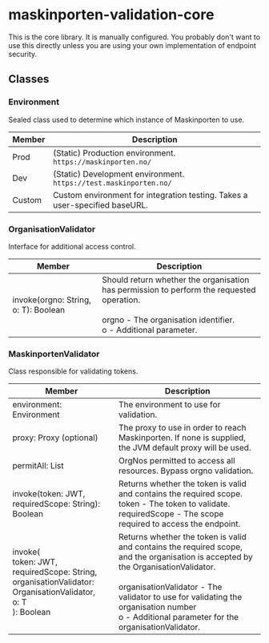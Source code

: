 # maskinporten-validation-core
This is the core library. It is manually configured. You probably don't want to use this directly unless you are using your own implementation of endpoint security.

## Classes

### Environment
Sealed class used to determine which instance of Maskinporten to use.

Member | Description
---|---
Prod | (Static) Production environment. `https://maskinporten.no/`
Dev | (Static) Development environment. `https://test.maskinporten.no/`
Custom | Custom environment for integration testing. Takes a user-specified baseURL.

### OrganisationValidator
Interface for additional access control.

Member | Description
---|---
invoke(orgno: String, o: T): Boolean | Should return whether the organisation has permission to perform the requested operation. <br><br> orgno - The organisation identifier. <br> o - Additional parameter.

### MaskinportenValidator
Class responsible for validating tokens.

Member | Description
---|---
environment: Environment | The environment to use for validation.
proxy: Proxy (optional) | The proxy to use in order to reach Maskinporten. If none is supplied, the JVM default proxy will be used.
permitAll: List<String> | OrgNos permitted to access all resources. Bypass orgno validation.
invoke(token: JWT, requiredScope: String): Boolean | Returns whether the token is valid and contains the required scope. <br> token - The token to validate. <br> requiredScope - The scope required to access the endpoint.
invoke( <br> token: JWT, <br> requiredScope: String, <br> organisationValidator: OrganisationValidator<T>, <br> o: T <br> ): Boolean | Returns whether the token is valid and contains the required scope, and the organisation is accepted by the OrganisationValidator. <br><br> organisationValidator - The validator to use for validating the organisation number <br> o - Additional parameter for the organisationValidator.